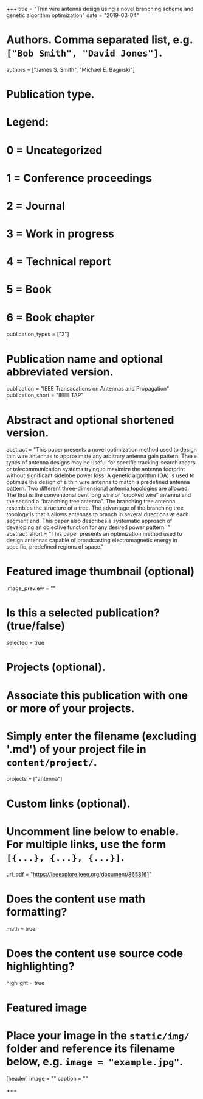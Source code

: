 +++
title = "Thin wire antenna design using a novel branching scheme and genetic algorithm optimization"
date = "2019-03-04"

# Authors. Comma separated list, e.g. `["Bob Smith", "David Jones"]`.
authors = ["James S. Smith", "Michael E. Baginski"]

# Publication type.
# Legend:
# 0 = Uncategorized
# 1 = Conference proceedings
# 2 = Journal
# 3 = Work in progress
# 4 = Technical report
# 5 = Book
# 6 = Book chapter
publication_types = ["2"]

# Publication name and optional abbreviated version.
publication = "IEEE Transacations on Antennas and Propagation"
publication_short = "IEEE TAP"

# Abstract and optional shortened version.
abstract = "This paper presents a novel optimization method used to design thin wire antennas to approximate any arbitrary antenna gain pattern.  These types of antenna designs may be useful for specific tracking-search radars or telecommunication systems trying to maximize the antenna footprint without significant sidelobe power loss. A genetic algorithm (GA) is used to optimize the design of a thin wire antenna to match a predefined antenna pattern. Two different three-dimensional antenna topologies are allowed. The first is the conventional bent long wire or “crooked wire” antenna and the second a “branching tree antenna”. The branching tree antenna resembles the structure of a tree. The advantage of the branching tree topology is that it allows antennas to branch in several directions at each segment end. This paper also describes a systematic approach of developing an objective function for any desired power pattern. "
abstract_short = "This paper presents an optimization method used to design antennas capable of broadcasting electromagnetic energy in specific, predefined regions of space."

# Featured image thumbnail (optional)
image_preview = ""

# Is this a selected publication? (true/false)
selected = true

# Projects (optional).
#   Associate this publication with one or more of your projects.
#   Simply enter the filename (excluding '.md') of your project file in `content/project/`.
projects = ["antenna"]


# Custom links (optional).
#   Uncomment line below to enable. For multiple links, use the form `[{...}, {...}, {...}]`.
url_pdf = "https://ieeexplore.ieee.org/document/8658161"

# Does the content use math formatting?
math = true

# Does the content use source code highlighting?
highlight = true

# Featured image
# Place your image in the `static/img/` folder and reference its filename below, e.g. `image = "example.jpg"`.
[header]
image = ""
caption = ""

+++

